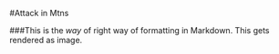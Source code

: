 #Attack in Mtns







###This is the *way* of right way of formatting in Markdown. This gets rendered as image.